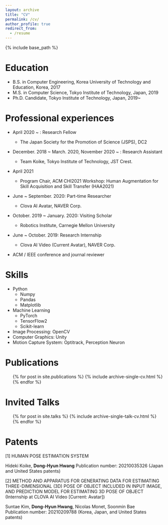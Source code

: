 ```yaml
---
layout: archive
title: "CV"
permalink: /cv/
author_profile: true
redirect_from:
  - /resume
---
```


{% include base_path %}

Education
======
* B.S. in Computer Engineering, Korea University of Technology and Education, Korea, 2017
* M.S. in Computer Science, Tokyo Institute of Technology, Japan, 2019
* Ph.D. Candidate, Tokyo Institute of Technology, Japan, 2019~

Professional experiences
======
* April 2020 ~ : Research Fellow
  * The Japan Society for the Promotion of Science (JSPS), DC2

* December. 2018 ~ March. 2020, November 2020 ~ : Research Assistant
  * Team Koike, Tokyo Institute of Technology, JST Crest.

* April 2021
  * Program Chair, ACM CHI2021 Workshop: Human Augmentation for Skill Acquisition and Skill Transfer (HAA2021)

* June ~ September. 2020: Part-time Researcher
  * Clova AI Avatar, NAVER Corp.

* October. 2019 ~ January. 2020: Visiting Scholar
  * Robotics Institute, Carnegie Mellon University

* June ~ October. 2019: Research Internship
  * Clova AI Video (Current Avatar), NAVER Corp.

* ACM / IEEE conference and journal reviewer 
  
Skills
======
* Python 
  * Numpy
  * Pandas
  * Matplotlib
* Machine Learning
  * PyTorch
  * TensorFlow2
  * Scikit-learn
* Image Processing: OpenCV
* Computer Graphics: Unity
* Motion Capture System: Optitrack, Perception Neuron

Publications
======
  <ul>{% for post in site.publications %}
    {% include archive-single-cv.html %}
  {% endfor %}</ul>
  
Invited Talks
======
  <ul>{% for post in site.talks %}
    {% include archive-single-talk-cv.html %}
  {% endfor %}</ul>
  
Patents
======
[1] HUMAN POSE ESTIMATION SYSTEM
    
Hideki Koike, **Dong-Hyun Hwang**
Publication number: 20210035326 (Japan and United States patents)

[2] METHOD AND APPARATUS FOR GENERATING DATA FOR ESTIMATING THREE-DIMENSIONAL 
     (3D) POSE OF OBJECT INCLUDED IN INPUT IMAGE, AND PREDICTION MODEL FOR 
     ESTIMATING 3D POSE OF OBJECT (Internship at CLOVA AI Video [Current: Avatar]) 

Suntae Kim, **Dong-Hyun Hwang**, Nicolas Monet, Soonmin Bae     
Publication number: 20210209788 (Korea, Japan, and United States patents)